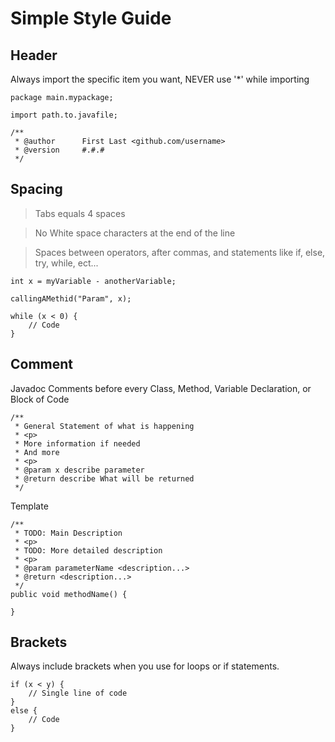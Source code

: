 # Simple Style Guide

## Header
Always import the specific item you want, NEVER use '\*' while importing
```
package main.mypackage;

import path.to.javafile;

/**
 * @author      First Last <github.com/username>
 * @version     #.#.#
 */
 ```

## Spacing
> Tabs equals 4 spaces

> No White space characters at the end of the line

> Spaces between operators, after commas, and statements like if, else, try, while, ect...
```
int x = myVariable - anotherVariable;
```
```
callingAMethid("Param", x);
```
```
while (x < 0) {
    // Code
}
```

## Comment
Javadoc Comments before every Class, Method, Variable Declaration, or Block of Code
```
/**
 * General Statement of what is happening
 * <p>
 * More information if needed
 * And more
 * <p>
 * @param x describe parameter
 * @return describe What will be returned
 */
```
Template
```
/**
 * TODO: Main Description
 * <p>
 * TODO: More detailed description
 * <p>
 * @param parameterName <description...>
 * @return <description...>
 */
public void methodName() {

}
```

## Brackets
Always include brackets when you use for loops or if statements.
```
if (x < y) {
    // Single line of code
}
else {
    // Code
}
```

